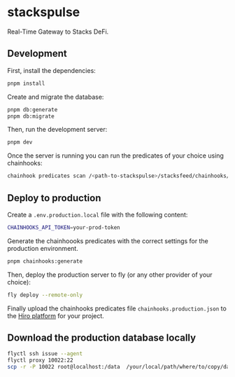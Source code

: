 # stackspulse

Real-Time Gateway to Stacks DeFi.

## Development

First, install the dependencies:

```bash
pnpm install
```

Create and migrate the database:

```bash
pnpm db:generate
pnpm db:migrate
```

Then, run the development server:

```bash
pnpm dev
```

Once the server is running you can run the predicates of your choice using chainhooks:

```bash
chainhook predicates scan /<path-to-stackspulse>/stacksfeed/chainhooks/arkadiko/arkadiko-swap-v2-1.swap-x-for-y.json --mainnet
```

## Deploy to production

Create a `.env.production.local` file with the following content:

```bash
CHAINHOOKS_API_TOKEN=your-prod-token
```

Generate the chainhoooks predicates with the correct settings for the production environment.

```bash
pnpm chainhooks:generate
```

Then, deploy the production server to fly (or any other provider of your choice):

```bash
fly deploy --remote-only
```

Finally upload the chainhooks predicates file `chainhooks.production.json` to the [Hiro platform](https://platform.hiro.so/) for your project.

## Download the production database locally

```bash
flyctl ssh issue --agent
flyctl proxy 10022:22
scp -r -P 10022 root@localhost:/data  /your/local/path/where/to/copy/data
```

